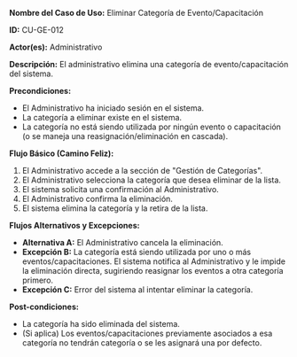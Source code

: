 **Nombre del Caso de Uso:** Eliminar Categoría de Evento/Capacitación

**ID:** CU-GE-012

**Actor(es):** Administrativo

**Descripción:** El administrativo elimina una categoría de evento/capacitación del sistema.

**Precondiciones:**

* El Administrativo ha iniciado sesión en el sistema.
* La categoría a eliminar existe en el sistema.
* La categoría no está siendo utilizada por ningún evento o capacitación (o se maneja una reasignación/eliminación en cascada).

**Flujo Básico (Camino Feliz):**

1. El Administrativo accede a la sección de "Gestión de Categorías".
2. El Administrativo selecciona la categoría que desea eliminar de la lista.
3. El sistema solicita una confirmación al Administrativo.
4. El Administrativo confirma la eliminación.
5. El sistema elimina la categoría y la retira de la lista.

**Flujos Alternativos y Excepciones:**

* **Alternativa A:** El Administrativo cancela la eliminación.
* **Excepción B:** La categoría está siendo utilizada por uno o más eventos/capacitaciones. El sistema notifica al Administrativo y le impide la eliminación directa, sugiriendo reasignar los eventos a otra categoría primero.
* **Excepción C:** Error del sistema al intentar eliminar la categoría.

**Post-condiciones:**

* La categoría ha sido eliminada del sistema.
* (Si aplica) Los eventos/capacitaciones previamente asociados a esa categoría no tendrán categoría o se les asignará una por defecto.